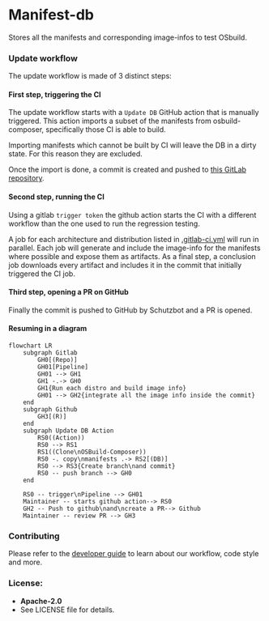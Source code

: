Manifest-db
=======

Stores all the manifests and corresponding image-infos to test OSbuild.

### Update workflow

The update workflow is made of 3 distinct steps:

#### First step, triggering the CI

The update workflow starts with a `Update DB` GitHub action that is manually
triggered. This action imports a subset of the manifests from osbuild-composer,
specifically those CI is able to build.

Importing manifests which cannot be built by CI will leave the
DB in a dirty state. For this reason they are excluded.

Once the import is done, a commit is created and pushed to [this GitLab repository](https://gitlab.com/redhat/services/products/image-builder/ci/manifest-db).

#### Second step, running the CI

Using a gitlab `trigger token` the github action starts the CI with a
different workflow than the one used to run the regression testing.

A job for each architecture and distribution listed in
[.gitlab-ci.yml](https://github.com/osbuild/manifest-db/blob/main/.gitlab-ci.yml)
will run in parallel. Each job will generate and include the image-info for the
manifests where possible and expose them as artifacts. As a final step, a
conclusion job downloads every artifact and includes it in the commit that
initially triggered the CI job.

#### Third step, opening a PR on GitHub

Finally the commit is pushed to GitHub by Schutzbot and a PR is opened.

#### Resuming in a diagram


```mermaid
flowchart LR
    subgraph Gitlab
        GH0[(Repo)]
        GH01[Pipeline]
        GH01 --> GH1
        GH1 -.-> GH0
        GH1{Run each distro and build image info}
        GH01 --> GH2{integrate all the image info inside the commit}
    end
    subgraph Github
        GH3[(R)]
    end
    subgraph Update DB Action
        RS0((Action))
        RS0 --> RS1
        RS1((Clone\nOSBuild-Composer))
        RS0 -. copy\nmanifests .-> RS2[(DB)]
        RS0 --> RS3{Create branch\nand commit}
        RS0 -- push branch --> GH0
    end

    RS0 -- trigger\nPipeline --> GH01    
    Maintainer -- starts github action--> RS0
    GH2 -- Push to github\nand\ncreate a PR--> Github
    Maintainer -- review PR --> GH3

```


### Contributing

Please refer to the [developer guide](https://www.osbuild.org/guides/developer-guide/developer-guide.html) to learn about our workflow, code style and more.

### License:

 - **Apache-2.0**
 - See LICENSE file for details.
